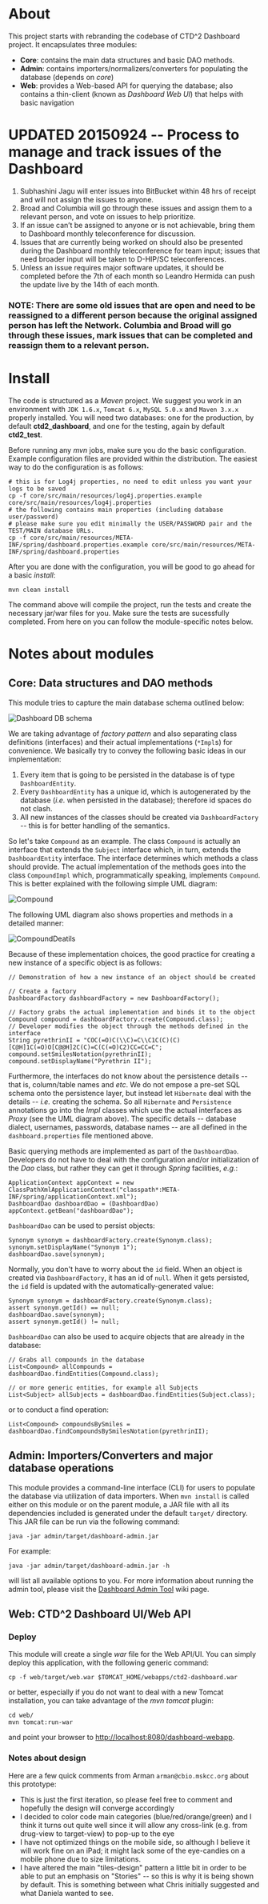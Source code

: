 # About
This project starts with rebranding the codebase of CTD^2 Dashboard project. It encapsulates three modules:

* **Core**: contains the main data structures and basic DAO methods.
* **Admin**: contains importers/normalizers/converters for populating the database (depends on _core_)
* **Web**: provides a Web-based API for querying the database; also contains a thin-client (known as _Dashboard Web UI_) that helps with basic navigation

# UPDATED 20150924 -- Process to manage and track issues of the Dashboard
1. Subhashini Jagu will enter issues into BitBucket within 48 hrs of receipt and will not assign the issues to anyone.
2. Broad and Columbia will go through these issues and assign them to a relevant person, and vote on issues to help prioritize.
3. If an issue can’t be assigned to anyone or is not achievable, bring them to Dashboard monthly teleconference for discussion.
4. Issues that are currently being worked on should also be presented during the Dashboard monthly teleconference for team input; issues that need broader input will be taken to D-HIP/SC teleconferences.
5. Unless an issue requires major software updates, it should be completed before the 7th of each month so Leandro Hermida can push the update live by the 14th of each month.
### **NOTE:** There are some old issues that are open and need to be reassigned to a different person because the original assigned person has left the Network. Columbia and Broad will go through these issues, mark issues that can be completed and reassign them to a relevant person.  

# Install
The code is structured as a _Maven_ project. 
We suggest you work in an environment with `JDK 1.6.x`, `Tomcat 6.x`, `MySQL 5.0.x` and `Maven 3.x.x` properly installed.
You will need two databases: one for the production, by default **ctd2_dashboard**, and one for the testing, again by default **ctd2_test**.

Before running any _mvn_ jobs, make sure you do the basic configuration.
Example configuration files are provided within the distribution.
The easiest way to do the configuration is as follows:

	# this is for Log4j properties, no need to edit unless you want your logs to be saved
	cp -f core/src/main/resources/log4j.properties.example core/src/main/resources/log4j.properties
	# the following contains main properties (including database user/password)
	# please make sure you edit minimally the USER/PASSWORD pair and the TEST/MAIN database URLs.
	cp -f core/src/main/resources/META-INF/spring/dashboard.properties.example core/src/main/resources/META-INF/spring/dashboard.properties

After you are done with the configuration, you will be good to go ahead for a basic _install_:

	mvn clean install

The command above will compile the project, run the tests and create the necessary jar/war files for you.
Make sure the tests are sucessfully completed.
From here on you can follow the module-specific notes below.
  
# Notes about modules
## Core: Data structures and DAO methods
This module tries to capture the main database schema outlined below:

![Dashboard DB schema](https://bitbucket.org/cbio_mskcc/ctd2-dashboard/downloads/dashboard_schema.png)

We are taking advantage of _factory pattern_ and also separating class definitions (interfaces) and their actual implementations (`*Impl`s) for convenience.
We basically try to convey the following basic ideas in our implementation:

1. Every item that is going to be persisted in the database is of type `DashboardEntity`.
2. Every `DashboardEntity` has a unique id, which is autogenerated by the database (_i.e._ when persisted in the database); therefore id spaces do not clash.
3. All new instances of the classes should be created via `DashboardFactory` -- this is for better handling of the semantics.

So let's take `Compound` as an example.
The class `Compound` is actually an interface that extends the `Subject` interface which, in turn, extends the `DashboardEntity` interface.
The interface determines which methods a class should provide.
The actual implementation of the methods goes into the class `CompoundImpl` which, programmatically speaking, implements `Compound`.
This is better explained with the following simple UML diagram:

![Compound](https://bitbucket.org/cbio_mskcc/ctd2-dashboard/downloads/sampleClassDiagram.png)

The following UML diagram also shows properties and methods in a detailed manner:

![CompoundDeatils](https://bitbucket.org/cbio_mskcc/ctd2-dashboard/downloads/sampleClassDiagramDetails.png)

Because of these implementation choices, the good practice for creating a new instance of a specific object is as follows:

	// Demonstration of how a new instance of an object should be created

	// Create a factory
	DashboardFactory dashboardFactory = new DashboardFactory();

	// Factory grabs the actual implementation and binds it to the object
	Compound compound = dashboardFactory.create(Compound.class);
	// Developer modifies the object through the methods defined in the interface
	String pyrethrinII = "COC(=O)C(\\C)=C\\C1C(C)(C)[C@H]1C(=O)O[C@@H]2C(C)=C(C(=O)C2)CC=CC=C";
	compound.setSmilesNotation(pyrethrinII);
	compound.setDisplayName("Pyrethrin II");

Furthermore, the interfaces do not know about the persistence details -- that is, column/table names and _etc_.
We do not empose a pre-set SQL schema onto the persistence layer, but instead let `Hibernate` deal with the details -- *i.e.* creating the schema.
So all `Hibernate` and `Persistence` annotations go into the _*Impl*_ classes which use the actual interfaces as *Proxy* (see the UML diagram above). 
The specific details -- database dialect, usernames, passwords, database names -- are all defined in the `dashboard.properties` file mentioned above.

Basic querying methods are implemented as part of the `DashboardDao`.
Developers do not have to deal with the configuration and/or initialization of the _Dao_ class, 
but rather they can get it through _Spring_ facilities, _e.g._:

	ApplicationContext appContext = new ClassPathXmlApplicationContext("classpath*:META-INF/spring/applicationContext.xml");
	DashboardDao dashboardDao = (DashboardDao) appContext.getBean("dashboardDao");

`DashboardDao` can be used to persist objects:

	Synonym synonym = dashboardFactory.create(Synonym.class);
	synonym.setDisplayName("Synonym 1");
	dashboardDao.save(synonym);

Normally, you don't have to worry about the `id` field.
When an object is created via `DashboardFactory`, it has an id of `null`.
When it gets persisted, the `id` field is updated with the automatically-generated value:

	Synonym synonym = dashboardFactory.create(Synonym.class);
	assert synonym.getId() == null;
	dashboardDao.save(synonym);
	assert synonym.getId() != null;

`DashboardDao` can also be used to acquire objects that are already in the database:

	// Grabs all compounds in the database
	List<Compound> allCompounds = dashboardDao.findEntities(Compound.class);

	// or more generic entities, for example all Subjects
	List<Subject> allSubjects = dashboardDao.findEntities(Subject.class);

or to conduct a find operation:

	List<Compound> compoundsBySmiles = dashboardDao.findCompoundsBySmilesNotation(pyrethrinII);

## Admin: Importers/Converters and major database operations 
This module provides a command-line interface (CLI) for users to populate the database via utilization of data importers.
When `mvn install` is called either on this module or on the parent module, 
a JAR file with all its dependencies included is generated under the default `target/` directory.
This JAR file can be run via the following command:

	java -jar admin/target/dashboard-admin.jar

For example:

	java -jar admin/target/dashboard-admin.jar -h

will list all available options to you.  For more information about running the admin tool, please visit the [Dashboard Admin Tool](https://bitbucket.org/cbio_mskcc/ctd2-dashboard/wiki/Dashboard%20Admin%20Tool) wiki page.

## Web: CTD^2 Dashboard UI/Web API
### Deploy
This module will create a single _war_ file for the Web API/UI.
You can simply deploy this application, with the following generic command:

	cp -f web/target/web.war $TOMCAT_HOME/webapps/ctd2-dashboard.war

or better, especially if you do not want to deal with a new Tomcat installation, you can take advantage of the _mvn tomcat_ plugin:

	cd web/
	mvn tomcat:run-war

and point your browser to [http://localhost:8080/dashboard-webapp](http://localhost:8080/dashboard-webapp).

### Notes about design
Here are a few quick comments from Arman `arman@cbio.mskcc.org` about this prototype:

 * This is just the first iteration, so please feel free to comment and hopefully the design will converge accordingly
 * I decided to color code main categories (blue/red/orange/green) and I think it turns out quite well since it will allow any cross-link (e.g. from drug-view to target-view) to pop-up to the eye
 * I have not optimized things on the mobile side, so although I believe it will work fine on an iPad; it might lack some of the eye-candies on a mobile phone due to size limitations.
 * I have altered the main "tiles-design" pattern a little bit in order to be able to put an emphasis on "Stories" -- so this is why it is being shown by default. This is something between what Chris initially suggested and what Daniela wanted to see.